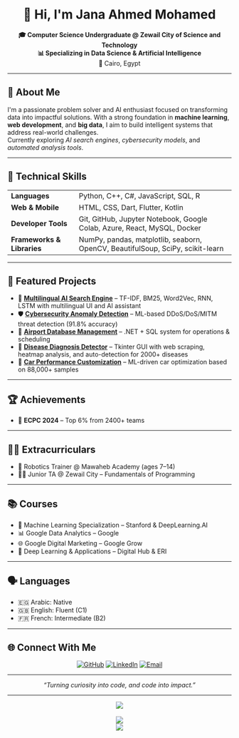 <h1 align="center">👋 Hi, I'm Jana Ahmed Mohamed</h1>

<p align="center">
  <strong>🎓 Computer Science Undergraduate @ Zewail City of Science and Technology</strong><br>
  <strong>📊 Specializing in Data Science & Artificial Intelligence</strong><br>
  📍 Cairo, Egypt
</p>

<hr>

<h2>💼 About Me</h2>

<p>
I'm a passionate problem solver and AI enthusiast focused on transforming data into impactful solutions.
With a strong foundation in <strong>machine learning</strong>, <strong>web development</strong>, and <strong>big data</strong>, I aim to build intelligent systems that address real-world challenges.<br>
Currently exploring <em>AI search engines</em>, <em>cybersecurity models</em>, and <em>automated analysis tools</em>.
</p>

---

<h2>🔧 Technical Skills</h2>

<table>
  <tr>
    <td><strong>Languages</strong></td>
    <td>Python, C++, C#, JavaScript, SQL, R</td>
  </tr>
  <tr>
    <td><strong>Web & Mobile</strong></td>
    <td>HTML, CSS, Dart, Flutter, Kotlin</td>
  </tr>
  <tr>
    <td><strong>Developer Tools</strong></td>
    <td>Git, GitHub, Jupyter Notebook, Google Colab, Azure, React, MySQL, Docker</td>
  </tr>
  <tr>
    <td><strong>Frameworks & Libraries</strong></td>
    <td>NumPy, pandas, matplotlib, seaborn, OpenCV, BeautifulSoup, SciPy, scikit-learn</td>
  </tr>
</table>

---

<h2>🚀 Featured Projects</h2>

<ul>
  <li>
    🔎 <strong><a href="https://github.com/Jana-Ahmed-20005/JandA-Express-search-engine">Multilingual AI Search Engine</a></strong> – TF-IDF, BM25, Word2Vec, RNN, LSTM with multilingual UI and AI assistant
  </li>
  <li>
    🛡 <strong><a href="https://github.com/Jana-Ahmed-20005/Cybersecurity-Anomaly-Detection">Cybersecurity Anomaly Detection</a></strong> – ML-based DDoS/DoS/MITM threat detection (91.8% accuracy)
  </li>
  <li>
    🛫 <strong><a href="https://github.com/Jana-Ahmed-20005/Airport-database-managment-system">Airport Database Management</a></strong> – .NET + SQL system for operations & scheduling
  </li>
  <li>
    🧬 <strong><a href="https://github.com/Jana-Ahmed-20005/Medical-diseases-scraper">Disease Diagnosis Detector</a></strong> – Tkinter GUI with web scraping, heatmap analysis, and auto-detection for 2000+ diseases
  </li>
  <li>
    🚗 <strong><a href="https://github.com/omark101/Car-Performance-System">Car Performance Customization</a></strong> – ML-driven car optimization based on 88,000+ samples
  </li>
</ul>

---

<h2>🏆 Achievements</h2>

<ul>
  <li>🧠 <strong>ECPC 2024</strong> – Top 6% from 2400+ teams</li>
</ul>

---

<h2>🧑‍🏫 Extracurriculars</h2>

<ul>
  <li>🤖 Robotics Trainer @ Mawaheb Academy (ages 7–14)</li>
  <li>🧑‍🏫 Junior TA @ Zewail City – Fundamentals of Programming</li>
</ul>

---

<h2>📚 Courses</h2>

<ul>
  <li>🤖 Machine Learning Specialization – Stanford & DeepLearning.AI</li>
  <li>📊 Google Data Analytics – Google</li>
  <li>🌐 Google Digital Marketing – Google Grow</li>
  <li>🧠 Deep Learning & Applications – Digital Hub & ERI</li>
</ul>

---

<h2>🗣 Languages</h2>

<ul>
  <li>🇪🇬 Arabic: Native</li>
  <li>🇬🇧 English: Fluent (C1)</li>
  <li>🇫🇷 French: Intermediate (B2)</li>
</ul>

---

<h2>🌐 Connect With Me</h2>

<p align="center">
  <a href="https://github.com/Jana-Ahmed-20005"><img src="https://img.shields.io/badge/GitHub-100000?style=for-the-badge&logo=github&logoColor=white" alt="GitHub" /></a>
  <a href="https://www.linkedin.com/in/jana-ahmed-al-najjar-a67393299/"><img src="https://img.shields.io/badge/LinkedIn-0A66C2?style=for-the-badge&logo=linkedin&logoColor=white" alt="LinkedIn" /></a>
  <a href="mailto:jana.ah.alnajjar@gmail.com"><img src="https://img.shields.io/badge/Email-D14836?style=for-the-badge&logo=gmail&logoColor=white" alt="Email" /></a>
</p>

---

<p align="center"><em>“Turning curiosity into code, and code into impact.”</em></p>

---

<p align="center">
  <img src="https://github-profile-trophy.vercel.app/?username=Jana-Ahmed-20005&theme=radical&no-frame=true&row=1&column=7" />
  <br><br>
  <img src="https://github-readme-stats.vercel.app/api?username=Jana-Ahmed-20005&show_icons=true&theme=tokyonight" />
  <br>
  <img src="https://streak-stats.demolab.com/?user=Jana-Ahmed-20005&theme=tokyonight" />
</p>
